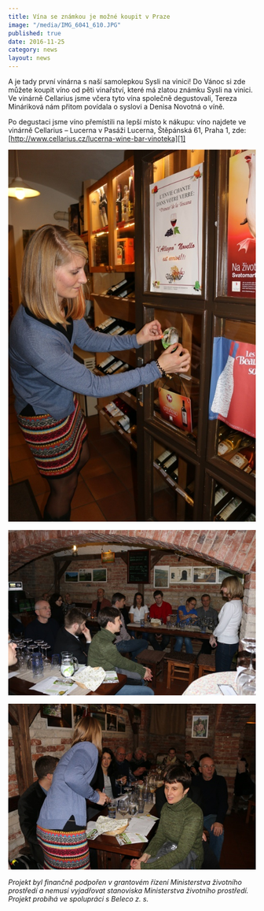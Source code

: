 ```yaml
---
title: Vína se známkou je možné koupit v Praze
image: "/media/IMG_6041_610.JPG"
published: true
date: 2016-11-25
category: news
layout: news
---
```

A je tady první vinárna s naší samolepkou Sysli na vinici! Do Vánoc si
zde můžete koupit víno od pěti vinařství, které má zlatou známku Sysli
na vinici. Ve vinárně Cellarius jsme včera tyto vína společně
degustovali, Tereza Mináriková nám přitom povídala o syslovi a Denisa
Novotná o víně.

Po degustaci jsme víno přemístili na lepší místo k nákupu: víno najdete
ve vinárně Cellarius – Lucerna v Pasáži Lucerna, Štěpánská 61, Praha 1,
zde: [http://www.cellarius.cz/lucerna-wine-bar-vinoteka][1]

![](/media/IMG_6039_610.JPG)

![](/media/IMG_6044_610.JPG)

![](/media/IMG_6047_610.JPG)

*Projekt byl finančně podpořen v grantovém řízení Ministerstva životního
prostředí a nemusí vyjadřovat stanoviska Ministerstva životního
prostředí.  
Projekt probíhá ve spolupráci s Beleco z. s.*


[1]: http://www.cellarius.cz/lucerna-wine-bar-vinoteka
